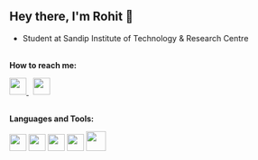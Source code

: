 ## Hey there, I'm Rohit 👋

- Student at Sandip Institute of Technology & Research Centre
  <br><br>

**How to reach me:**

<a href="https://www.linkedin.com/in/imrohitc/">
  <img width="30px" src="https://img.icons8.com/color/48/000000/linkedin.png"/>
</a> &nbsp;
<a href="mailto:rjc0160@gmail.com">
  <img width="30px" src="https://img.icons8.com/color/50/000000/gmail-new.png"/>
</a>
<br><br>

**Languages and Tools:**

<code><img height="30px" src="https://img.icons8.com/color/50/000000/git.png"/></code>
<code><img height="30px" src="https://img.icons8.com/color/50/000000/html-5--v1.png"/></code>
<code><img height="30px" src="https://img.icons8.com/color/50/000000/css3.png"/></code>
<code><img height="30px" src="https://img.icons8.com/color/50/000000/javascript--v1.png"/></code>
<code><img height="35px" src="https://img.icons8.com/color/50/000000/java-coffee-cup-logo--v1.png"/></code>
